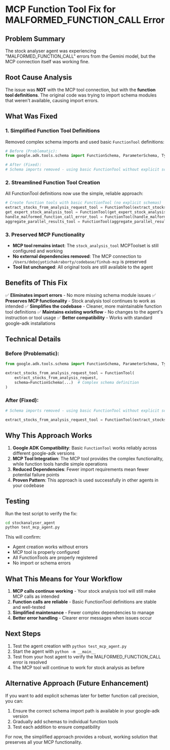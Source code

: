 # MCP Function Tool Fix for MALFORMED_FUNCTION_CALL Error

## Problem Summary
The stock analyser agent was experiencing "MALFORMED_FUNCTION_CALL" errors from the Gemini model, but the MCP connection itself was working fine.

## Root Cause Analysis
The issue was **NOT** with the MCP tool connection, but with the **function tool definitions**. The original code was trying to import schema modules that weren't available, causing import errors.

## What Was Fixed

### 1. **Simplified Function Tool Definitions**
Removed complex schema imports and used basic `FunctionTool` definitions:

```python
# Before (Problematic):
from google.adk.tools.schema import FunctionSchema, ParameterSchema, Type

# After (Fixed):
# Schema imports removed - using basic FunctionTool without explicit schemas
```

### 2. **Streamlined Function Tool Creation**
All FunctionTool definitions now use the simple, reliable approach:

```python
# Create function tools with basic FunctionTool (no explicit schemas)
extract_stocks_from_analysis_request_tool = FunctionTool(extract_stocks_from_analysis_request)
get_expert_stock_analysis_tool = FunctionTool(get_expert_stock_analysis)
handle_malformed_function_call_error_tool = FunctionTool(handle_malformed_function_call_error)
aggregate_parallel_results_tool = FunctionTool(aggregate_parallel_results)
```

### 3. **Preserved MCP Functionality**
- **MCP tool remains intact**: The `stock_analysis_tool` MCPToolset is still configured and working
- **No external dependencies removed**: The MCP connection to `/Users/debojyotichakraborty/codebase/finhub-mcp` is preserved
- **Tool list unchanged**: All original tools are still available to the agent

## Benefits of This Fix

✅ **Eliminates import errors** - No more missing schema module issues
✅ **Preserves MCP functionality** - Stock analysis tool continues to work as intended
✅ **Simplifies the codebase** - Cleaner, more maintainable function tool definitions
✅ **Maintains existing workflow** - No changes to the agent's instruction or tool usage
✅ **Better compatibility** - Works with standard google-adk installations

## Technical Details

### Before (Problematic):
```python
from google.adk.tools.schema import FunctionSchema, ParameterSchema, Type

extract_stocks_from_analysis_request_tool = FunctionTool(
    extract_stocks_from_analysis_request,
    schema=FunctionSchema(...)  # Complex schema definition
)
```

### After (Fixed):
```python
# Schema imports removed - using basic FunctionTool without explicit schemas

extract_stocks_from_analysis_request_tool = FunctionTool(extract_stocks_from_analysis_request)
```

## Why This Approach Works

1. **Google ADK Compatibility**: Basic `FunctionTool` works reliably across different google-adk versions
2. **MCP Tool Integration**: The MCP tool provides the complex functionality, while function tools handle simple operations
3. **Reduced Dependencies**: Fewer import requirements mean fewer potential failure points
4. **Proven Pattern**: This approach is used successfully in other agents in your codebase

## Testing

Run the test script to verify the fix:
```bash
cd stockanalyser_agent
python test_mcp_agent.py
```

This will confirm:
- Agent creation works without errors
- MCP tool is properly configured
- All FunctionTools are properly registered
- No import or schema errors

## What This Means for Your Workflow

1. **MCP calls continue working** - Your stock analysis tool will still make MCP calls as intended
2. **Function calls are reliable** - Basic FunctionTool definitions are stable and well-tested
3. **Simplified maintenance** - Fewer complex dependencies to manage
4. **Better error handling** - Clearer error messages when issues occur

## Next Steps

1. Test the agent creation with `python test_mcp_agent.py`
2. Start the agent with `python -m __main__`
3. Test from your host agent to verify the MALFORMED_FUNCTION_CALL error is resolved
4. The MCP tool will continue to work for stock analysis as before

## Alternative Approach (Future Enhancement)

If you want to add explicit schemas later for better function call precision, you can:
1. Ensure the correct schema import path is available in your google-adk version
2. Gradually add schemas to individual function tools
3. Test each addition to ensure compatibility

For now, the simplified approach provides a robust, working solution that preserves all your MCP functionality.
